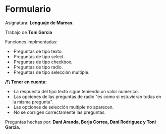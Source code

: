# Formulario

Asignatura: **Lenguaje de Marcas.**

Trabajo de **Toni Garcia**

Funciones implmentadas:

  * ·Preguntas de tipo texto.
  * ·Preguntas de tipo select.
  * ·Preguntas de tipo checkbox.
  * ·Preguntas de tipo radio.
  * ·Preguntas de tipo selección multiple.
  
**/!\ Tener en cuenta:**

  * ·La respuesta del tipo texto sigue teniendo un valor numerico.
  * ·Las opciones de las preguntas de radio "es como si estuvieran todas en la misma pregunta".
  * ·Las opciones de selección multiple no aparecen.
  * ·No se corrigen correctamente las preguntas.
  
 
Preguntas hechas por: **Dani Aranda, Borja Correa, Dani Rodriguez y Toni Garcia.**
